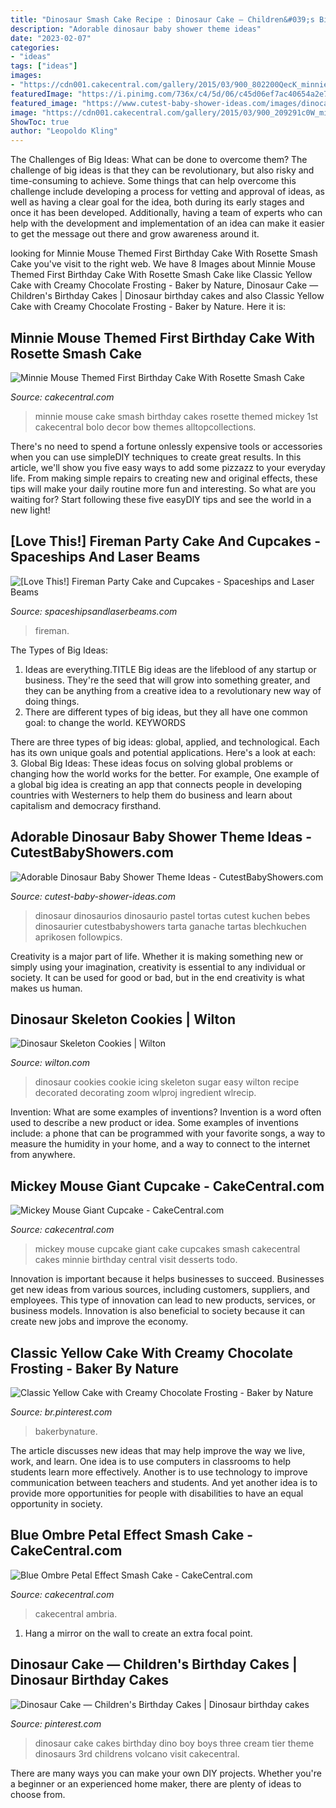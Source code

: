 ```yaml
---
title: "Dinosaur Smash Cake Recipe : Dinosaur Cake — Children&#039;s Birthday Cakes"
description: "Adorable dinosaur baby shower theme ideas"
date: "2023-02-07"
categories:
- "ideas"
tags: ["ideas"]
images:
- "https://cdn001.cakecentral.com/gallery/2015/03/900_802200QecK_minnie-mouse-themed-first-birthday-cake-with-rosette-smash-cake.jpg"
featuredImage: "https://i.pinimg.com/736x/c4/5d/06/c45d06ef7ac40654a2e77494832588ca--dino-cake-dinosaur-cake.jpg"
featured_image: "https://www.cutest-baby-shower-ideas.com/images/dinocake1.jpg"
image: "https://cdn001.cakecentral.com/gallery/2015/03/900_209291c0W_mickey-mouse-giant-cupcake.jpg"
ShowToc: true
author: "Leopoldo Kling"
---
```



The Challenges of Big Ideas: What can be done to overcome them?
The challenge of big ideas is that they can be revolutionary, but also risky and time-consuming to achieve. Some things that can help overcome this challenge include developing a process for vetting and approval of ideas, as well as having a clear goal for the idea, both during its early stages and once it has been developed. Additionally, having a team of experts who can help with the development and implementation of an idea can make it easier to get the message out there and grow awareness around it.

	

		
looking for Minnie Mouse Themed First Birthday Cake With Rosette Smash Cake you've visit to the right web. We have 8 Images about Minnie Mouse Themed First Birthday Cake With Rosette Smash Cake like Classic Yellow Cake with Creamy Chocolate Frosting - Baker by Nature, Dinosaur Cake — Children&#039;s Birthday Cakes | Dinosaur birthday cakes and also Classic Yellow Cake with Creamy Chocolate Frosting - Baker by Nature. Here it is:
		
    
## Minnie Mouse Themed First Birthday Cake With Rosette Smash Cake

<img loading=lazy src="https://cdn001.cakecentral.com/gallery/2015/03/900_802200QecK_minnie-mouse-themed-first-birthday-cake-with-rosette-smash-cake.jpg" onerror="this.onerror=null;this.src='https://tse1.mm.bing.net/th?id=OIP.4DFsUUkc5fi3AG7VRMBLvAHaJ4&amp;pid=15.1';" alt="Minnie Mouse Themed First Birthday Cake With Rosette Smash Cake">

_Source: cakecentral.com_

>minnie mouse cake smash birthday cakes rosette themed mickey 1st cakecentral bolo decor bow themes alltopcollections. 

	

There's no need to spend a fortune onlessly expensive tools or accessories when you can use simpleDIY techniques to create great results. In this article, we'll show you five easy ways to add some pizzazz to your everyday life. From making simple repairs to creating new and original effects, these tips will make your daily routine more fun and interesting. So what are you waiting for? Start following these five easyDIY tips and see the world in a new light!

    
## [Love This!] Fireman Party Cake And Cupcakes - Spaceships And Laser Beams

<img loading=lazy src="https://spaceshipsandlaserbeams.com/wp-content/uploads/2015/09/fireman_fire_truck_birthday_cake.jpg" onerror="this.onerror=null;this.src='https://tse3.mm.bing.net/th?id=OIP.2fGvo174fD_37H9vGd6UdgHaLJ&amp;pid=15.1';" alt="[Love This!] Fireman Party Cake and Cupcakes - Spaceships and Laser Beams">

_Source: spaceshipsandlaserbeams.com_

>fireman. 

	

The Types of Big Ideas:
1. Ideas are everything.TITLE
Big ideas are the lifeblood of any startup or business. They're the seed that will grow into something greater, and they can be anything from a creative idea to a revolutionary new way of doing things.
2. There are different types of big ideas, but they all have one common goal: to change the world. KEYWORDS

There are three types of big ideas: global, applied, and technological. Each has its own unique goals and potential applications. Here's a look at each: 
3. Global Big Ideas: These ideas focus on solving global problems or changing how the world works for the better. For example, One example of a global big idea is creating an app that connects people in developing countries with Westerners to help them do business and learn about capitalism and democracy firsthand. 

    
## Adorable Dinosaur Baby Shower Theme Ideas - CutestBabyShowers.com

<img loading=lazy src="https://www.cutest-baby-shower-ideas.com/images/dinocake1.jpg" onerror="this.onerror=null;this.src='https://tse1.mm.bing.net/th?id=OIP.w0WPHboBavnvowbczwF5VQHaHa&amp;pid=15.1';" alt="Adorable Dinosaur Baby Shower Theme Ideas - CutestBabyShowers.com">

_Source: cutest-baby-shower-ideas.com_

>dinosaur dinosaurios dinosaurio pastel tortas cutest kuchen bebes dinosaurier cutestbabyshowers tarta ganache tartas blechkuchen aprikosen followpics. 

	

Creativity is a major part of life. Whether it is making something new or simply using your imagination, creativity is essential to any individual or society. It can be used for good or bad, but in the end creativity is what makes us human.

    
## Dinosaur Skeleton Cookies | Wilton

<img loading=lazy src="https://www.wilton.com/dw/image/v2/AAWA_PRD/on/demandware.static/-/Sites-wilton-project-master/default/dwa5af2f53/images/project/WLPROJ-9533/Dinosaur-Cookies.jpg?sw=1440&amp;sh=750&amp;sm=fit" onerror="this.onerror=null;this.src='https://tse2.mm.bing.net/th?id=OIP.xjBn7thycqI5uTP7wAjPnAHaHa&amp;pid=15.1';" alt="Dinosaur Skeleton Cookies | Wilton">

_Source: wilton.com_

>dinosaur cookies cookie icing skeleton sugar easy wilton recipe decorated decorating zoom wlproj ingredient wlrecip. 

	

Invention: What are some examples of inventions?
Invention is a word often used to describe a new product or idea. Some examples of inventions include: a phone that can be programmed with your favorite songs, a way to measure the humidity in your home, and a way to connect to the internet from anywhere.

    
## Mickey Mouse Giant Cupcake - CakeCentral.com

<img loading=lazy src="https://cdn001.cakecentral.com/gallery/2015/03/900_209291c0W_mickey-mouse-giant-cupcake.jpg" onerror="this.onerror=null;this.src='https://tse4.mm.bing.net/th?id=OIP.wHHpVV71rl5XY9MNoMA7XQHaH2&amp;pid=15.1';" alt="Mickey Mouse Giant Cupcake - CakeCentral.com">

_Source: cakecentral.com_

>mickey mouse cupcake giant cake cupcakes smash cakecentral cakes minnie birthday central visit desserts todo. 

	

Innovation is important because it helps businesses to succeed. Businesses get new ideas from various sources, including customers, suppliers, and employees. This type of innovation can lead to new products, services, or business models. Innovation is also beneficial to society because it can create new jobs and improve the economy.

    
## Classic Yellow Cake With Creamy Chocolate Frosting - Baker By Nature

<img loading=lazy src="https://i.pinimg.com/736x/da/ae/7d/daae7df7c89ef37915834af5a761e642.jpg" onerror="this.onerror=null;this.src='https://tse3.mm.bing.net/th?id=OIP.lVwTxdITJ84qDoImzZlwrgHaLH&amp;pid=15.1';" alt="Classic Yellow Cake with Creamy Chocolate Frosting - Baker by Nature">

_Source: br.pinterest.com_

>bakerbynature. 

	

The article discusses new ideas that may help improve the way we live, work, and learn. One idea is to use computers in classrooms to help students learn more effectively. Another is to use technology to improve communication between teachers and students. And yet another idea is to provide more opportunities for people with disabilities to have an equal opportunity in society.

    
## Blue Ombre Petal Effect Smash Cake - CakeCentral.com

<img loading=lazy src="https://cdn001.cakecentral.com/gallery/2015/03/900_8286736R7K_blue-ombre-petal-effect-smash-cake.jpg" onerror="this.onerror=null;this.src='https://tse4.mm.bing.net/th?id=OIP.QNjtUcvBzva_NUY1sxWTqgHaGL&amp;pid=15.1';" alt="Blue Ombre Petal Effect Smash Cake - CakeCentral.com">

_Source: cakecentral.com_

>cakecentral ambria. 

	

1. Hang a mirror on the wall to create an extra focal point.

    
## Dinosaur Cake — Children&#039;s Birthday Cakes | Dinosaur Birthday Cakes

<img loading=lazy src="https://i.pinimg.com/736x/c4/5d/06/c45d06ef7ac40654a2e77494832588ca--dino-cake-dinosaur-cake.jpg" onerror="this.onerror=null;this.src='https://tse2.mm.bing.net/th?id=OIP.p725fstGWmVj4SIbokK1BwHaLD&amp;pid=15.1';" alt="Dinosaur Cake — Children&#039;s Birthday Cakes | Dinosaur birthday cakes">

_Source: pinterest.com_

>dinosaur cake cakes birthday dino boy boys three cream tier theme dinosaurs 3rd childrens volcano visit cakecentral. 

	

There are many ways you can make your own DIY projects. Whether you're a beginner or an experienced home maker, there are plenty of ideas to choose from.

